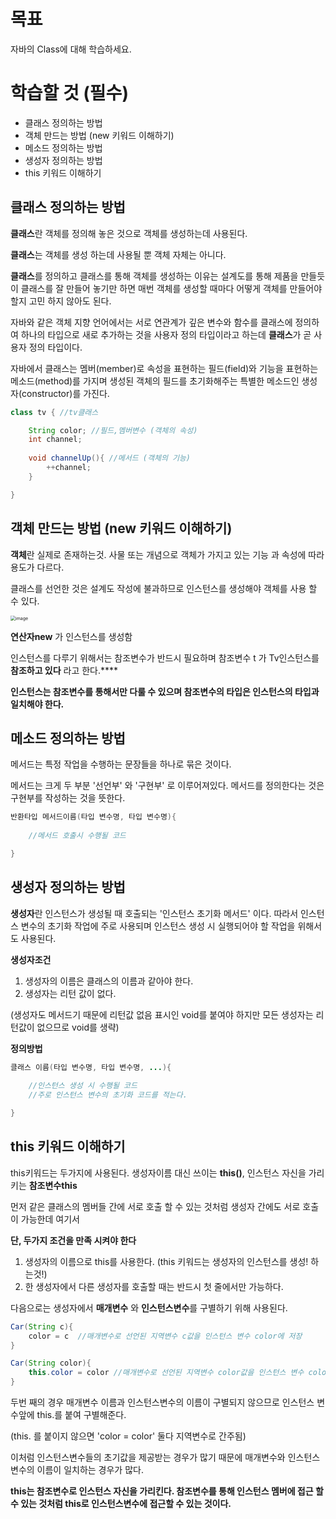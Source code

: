 # 목표

자바의 Class에 대해 학습하세요.

# 학습할 것 (필수)

- 클래스 정의하는 방법
- 객체 만드는 방법 (new 키워드 이해하기)
- 메소드 정의하는 방법
- 생성자 정의하는 방법
- this 키워드 이해하기



## 클래스 정의하는 방법

**클래스**란 객체를 정의해 놓은 것으로 객체를 생성하는데 사용된다.

**클래스**는 객체를 생성 하는데 사용될 뿐 객체 자체는 아니다. 

**클래스**를 정의하고 클래스를 통해 객체를 생성하는 이유는 설계도를 통해 제품을 만들듯이 클래스를 잘 만들어 놓기만 하면 매번 객체를 생성할 때마다 어떻게 객체를 만들어야할지 고민 하지 않아도 된다. 

자바와 같은 객체 지향 언어에서는 서로 연관계가 깊은 변수와 함수를 클래스에 정의하여 하나의 타입으로 새로 추가하는 것을 사용자 정의 타입이라고 하는데  **클래스**가 곧 사용자 정의 타입이다.



자바에서 클래스는 멤버(member)로 속성을 표현하는 필드(field)와 기능을 표현하는 메소드(method)를 가지며 생성된 객체의 필드를 초기화해주는 특별한 메소드인 생성자(constructor)를 가진다. 

```java
class tv { //tv클래스

	String color; //필드,멤버변수 (객체의 속성)
	int channel;
	
	void channelUp(){ //메서드 (객체의 기능)
		++channel;
	}

}
```



## 객체 만드는 방법 (new 키워드 이해하기)

**객체**란 실제로 존재하는것. 사물 또는 개념으로 객체가 가지고 있는 기능 과 속성에 따라 용도가 다르다. 

클래스를 선언한 것은 설계도 작성에 불과하므로 인스턴스를 생성해야 객체를 사용 할 수 있다. 

<img src="https://user-images.githubusercontent.com/57280699/102694486-b7a2e180-4264-11eb-8aad-7cd2d815647d.png" alt="image" style="zoom:50%;" />

**연산자new** 가 인스턴스를 생성함

인스턴스를 다루기 위해서는 참조변수가 반드시 필요하며 참조변수 t 가 Tv인스턴스를 **참조하고 있다**  라고 한다.****

 **인스턴스는 참조변수를 통해서만 다룰 수 있으며 참조변수의 타입은 인스턴스의 타입과 일치해야 한다.**



## 메소드 정의하는 방법

메서드는 특정 작업을 수행하는 문장들을 하나로 묶은 것이다.

메서드는 크게 두 부분 '선언부' 와 '구현부' 로 이루어져있다.  메서드를 정의한다는 것은 구현부를 작성하는 것을 뜻한다.

```java
반환타입 메서드이름(타입 변수명, 타입 변수명){
	
	//메서드 호출시 수행될 코드

}
```





## 생성자 정의하는 방법

**생성자**란 인스턴스가 생성될 때 호출되는 '인스턴스 초기화 메서드' 이다. 따라서 인스턴스 변수의 초기화 작업에 주로 사용되며 인스턴스 생성 시 실행되어야 할 작업을 위해서도 사용된다.



**생성자조건** 

1. 생성자의 이름은 클래스의 이름과 같아야 한다.
2. 생성자는 리턴 값이 없다.

(생성자도 메서드기 때문에 리턴값 없음 표시인 void를 붙여야 하지만 모든 생성자는 리턴값이 없으므로 void를 생략)



**정의방법**

```java
클래스 이름(타입 변수명, 타입 변수명, ...){
    
	//인스턴스 생성 시 수행될 코드
	//주로 인스턴스 변수의 초기화 코드를 적는다. 

}
```



## this 키워드 이해하기

this키워드는 두가지에 사용된다. 생성자이름 대신 쓰이는 **this()**, 인스턴스 자신을 가리키는 **참조변수this**



먼저 같은 클래스의 멤버들 간에 서로 호출 할 수 있는 것처럼 생성자 간에도 서로 호출이 가능한데 여기서 

**단, 두가지 조건을 만족 시켜야 한다**

1.  생성자의 이름으로 this를 사용한다.  (this 키워드는 생성자의 인스턴스를 생성! 하는것!)
2.  한 생성자에서 다른 생성자를 호출할 때는 반드시 첫 줄에서만 가능하다.



다음으로는 생성자에서 **매개변수** 와 **인스턴스변수**를 구별하기 위해 사용된다.



```java
Car(String c){
	color = c  //매개변수로 선언된 지역변수 c값을 인스턴스 변수 color에 저장
}

Car(String color){
	this.color = color //매개변수로 선언된 지역변수 color값을 인스턴스 변수 color에 저장
}
```



두번 째의 경우 매개변수 이름과 인스턴스변수의 이름이 구별되지 않으므로 인스턴스 변수앞에 this.를 붙여 구별해준다.

(this. 를 붙이지 않으면 'color = color' 둘다 지역변수로 간주됨)

이처럼 인스턴스변수들의 초기값을 제공받는 경우가 많기 때문에 매개변수와 인스턴스 변수의 이름이 일치하는 경우가 많다.

**this는 참조변수로 인스턴스 자신을 가리킨다. 참조변수를 통해 인스턴스 멤버에 접근 할 수 있는 것처럼 this로 인스턴스변수에 접근할 수 있는 것이다.**

